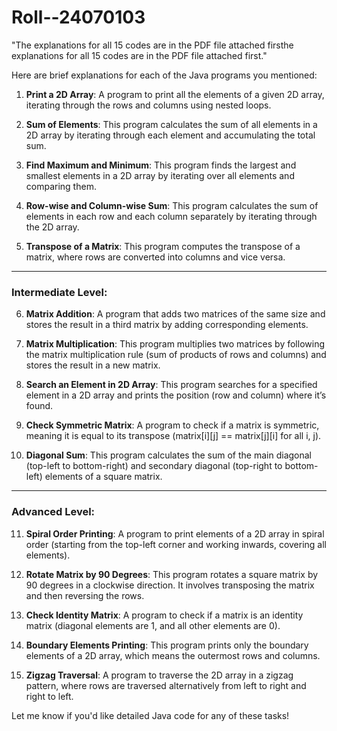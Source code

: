 # Roll--24070103
"The explanations for all 15 codes are in the PDF file attached firsthe explanations for all 15 codes are in the PDF file attached first."

Here are brief explanations for each of the Java programs you mentioned:

1. **Print a 2D Array**: A program to print all the elements of a given 2D array, iterating through the rows and columns using nested loops.

2. **Sum of Elements**: This program calculates the sum of all elements in a 2D array by iterating through each element and accumulating the total sum.

3. **Find Maximum and Minimum**: This program finds the largest and smallest elements in a 2D array by iterating over all elements and comparing them.

4. **Row-wise and Column-wise Sum**: This program calculates the sum of elements in each row and each column separately by iterating through the 2D array.

5. **Transpose of a Matrix**: This program computes the transpose of a matrix, where rows are converted into columns and vice versa.

---

### Intermediate Level:

6. **Matrix Addition**: A program that adds two matrices of the same size and stores the result in a third matrix by adding corresponding elements.

7. **Matrix Multiplication**: This program multiplies two matrices by following the matrix multiplication rule (sum of products of rows and columns) and stores the result in a new matrix.

8. **Search an Element in 2D Array**: This program searches for a specified element in a 2D array and prints the position (row and column) where it’s found.

9. **Check Symmetric Matrix**: A program to check if a matrix is symmetric, meaning it is equal to its transpose (matrix[i][j] == matrix[j][i] for all i, j).

10. **Diagonal Sum**: This program calculates the sum of the main diagonal (top-left to bottom-right) and secondary diagonal (top-right to bottom-left) elements of a square matrix.

---

### Advanced Level:

11. **Spiral Order Printing**: A program to print elements of a 2D array in spiral order (starting from the top-left corner and working inwards, covering all elements).

12. **Rotate Matrix by 90 Degrees**: This program rotates a square matrix by 90 degrees in a clockwise direction. It involves transposing the matrix and then reversing the rows.

13. **Check Identity Matrix**: A program to check if a matrix is an identity matrix (diagonal elements are 1, and all other elements are 0).

14. **Boundary Elements Printing**: This program prints only the boundary elements of a 2D array, which means the outermost rows and columns.

15. **Zigzag Traversal**: A program to traverse the 2D array in a zigzag pattern, where rows are traversed alternatively from left to right and right to left.

Let me know if you'd like detailed Java code for any of these tasks!
